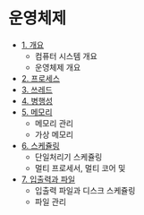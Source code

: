 # 운영체제

* [1. 개요](1._Outline/README.md)
  * 컴퓨터 시스템 개요
  * 운영체제 개요
* [2. 프로세스](2._Process/README.md)
* [3. 쓰레드](3._Thread/README.md)
* [4. 병행성](4._Concurrency/README.md)
* [5. 메모리](5._Memory/README.md)
  * 메모리 관리
  * 가상 메모리
* [6. 스케쥴링](6._Scheduling/README.md)
  * 단일처리기 스케쥴링
  * 멀티 프로세서, 멀티 코어 및 
* [7. 입출력과 파일](7._IO&File/README.md)
  * 입출력 파일과 디스크 스케쥴링
  * 파일 관리